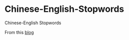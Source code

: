 # Chinese-English-Stopwords
Chinese-English Stopwords

From this [blog](https://www.cnblogs.com/ibook360/archive/2011/11/23/2260397.html)
